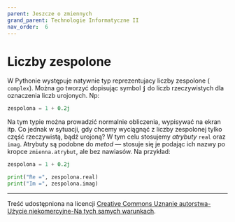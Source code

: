 ```yaml
---
parent: Jeszcze o zmiennych
grand_parent: Technologie Informatyczne II
nav_order:  6
---
```


# Liczby zespolone

W Pythonie występuje natywnie typ reprezentujacy liczby zespolone ( `complex`). Można go tworzyć dopisując symbol **`j`** do liczb rzeczywistych dla oznaczenia liczb urojonych. Np:

```python
zespolona = 1 + 0.2j
```

Na tym typie można prowadzić normalnie obliczenia, wypisywać na ekran itp. Co jednak w sytuacji, gdy chcemy wyciągnąć z liczby zespolonej tylko część rzeczywistą, bądź urojoną? W tym celu stosujemy _atrybuty_ `real` oraz `imag`. Atrybuty są podobne do _metod_ — stosuje się je podając ich nazwy po kropce `zmienna.atrybut`, ale bez nawiasów. Na przykład:

```python
zespolona = 1 + 0.2j

print("Re =", zespolona.real)
print("Im =", zespolona.imag)
```

---

Treść udostępniona na licencji [Creative Commons Uznanie autorstwa-Użycie niekomercyjne-Na tych samych warunkach](https://creativecommons.org/licenses/by-nc-sa/4.0/deed.pl).
